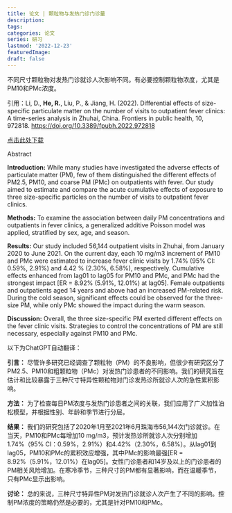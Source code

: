 ```yaml
---
title: 论文 | 颗粒物与发热门诊门诊量
description:
tags:
categories: 论文
series: 研习
lastmod: '2022-12-23'
featuredImage:
draft: false
---
```


不同尺寸颗粒物对发热门诊就诊人次影响不同。有必要控制颗粒物浓度，尤其是PM10和PMc浓度。

<!--more-->

引用：Li, D., **He, R.**, Liu, P., & Jiang, H. (2022). Differential effects of size-specific particulate matter on the number of visits to outpatient fever clinics: A time-series analysis in Zhuhai, China. Frontiers in public health, 10, 972818. https://doi.org/10.3389/fpubh.2022.972818

[点击此处下载](https://www.frontiersin.org/articles/10.3389/fpubh.2022.972818/pdf)

Abstract

**Introduction:** While many studies have investigated the adverse effects of particulate matter (PM), few of them distinguished the different effects of PM2.5, PM10, and coarse PM (PMc) on outpatients with fever. Our study aimed to estimate and compare the acute cumulative effects of exposure to three size-specific particles on the number of visits to outpatient fever clinics.

**Methods:** To examine the association between daily PM concentrations and outpatients in fever clinics, a generalized additive Poisson model was applied, stratified by sex, age, and season.

**Results:** Our study included 56,144 outpatient visits in Zhuhai, from January 2020 to June 2021. On the current day, each 10 mg/m3 increment of PM10 and PMc were estimated to increase fever clinic visits by 1.74% (95% CI: 0.59%, 2.91%) and 4.42 % (2.30%, 6.58%), respectively. Cumulative effects enhanced from lag01 to lag05 for PM10 and PMc, and PMc had the strongest impact [ER = 8.92% (5.91%, 12.01%) at lag05]. Female outpatients and outpatients aged 14 years and above had an increased PM-related risk. During the cold season, significant effects could be observed for the three-size PM, while only PMc showed the impact during the warm season.

**Discussion:** Overall, the three size-specific PM exerted different effects on the fever clinic visits. Strategies to control the concentrations of PM are still necessary, especially against PM10 and PMc.

以下为ChatGPT自动翻译：

**引言：** 尽管许多研究已经调查了颗粒物（PM）的不良影响，但很少有研究区分了PM2.5、PM10和粗颗粒物（PMc）对发热门诊患者的不同影响。我们的研究旨在估计和比较暴露于三种尺寸特异性颗粒物对门诊发热诊所就诊人次的急性累积影响。

**方法：** 为了检查每日PM浓度与发热门诊患者之间的关联，我们应用了广义加性泊松模型，并根据性别、年龄和季节进行分层。

**结果：** 我们的研究包括了2020年1月至2021年6月珠海市56,144次门诊就诊。在当天，PM10和PMc每增加10 mg/m3，预计发热诊所就诊人次分别增加1.74%（95% CI：0.59%，2.91%）和4.42%（2.30%，6.58%）。从lag01到lag05，PM10和PMc的累积效应增强，其中PMc的影响最强[ER = 8.92%（5.91%，12.01%）在lag05]。女性门诊患者和14岁及以上的门诊患者的PM相关风险增加。在寒冷季节，三种尺寸的PM都有显著影响，而在温暖季节，只有PMc显示出影响。

**讨论：** 总的来说，三种尺寸特异性PM对发热门诊就诊人次产生了不同的影响。控制PM浓度的策略仍然是必要的，尤其是针对PM10和PMc。

